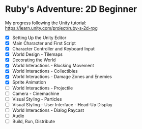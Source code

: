 # Ruby's Adventure: 2D Beginner
My progress following the Unity tutorial: https://learn.unity.com/project/ruby-s-2d-rpg

- [x] Setting Up the Unity Editor
- [x] Main Character and First Script
- [x] Character Controller and Keyboard Input
- [x] World Design - Tilemaps
- [x] Decorating the World
- [x] World Interactions - Blocking Movement
- [x] World Interactions - Collectibles
- [x] World Interactions - Damage Zones and Enemies
- [x] Sprite Animation
- [ ] World Interactions - Projectile
- [ ] Camera - Cinemachine
- [ ] Visual Styling - Particles
- [ ] Visual Styling - User Interface - Head-Up Display
- [ ] World Interactions - Dialog Raycast
- [ ] Audio
- [ ] Build, Run, Distribute
